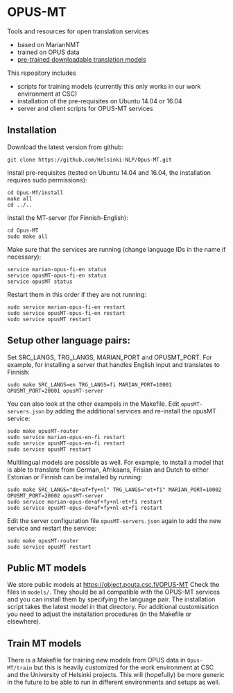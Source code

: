 
# OPUS-MT

Tools and resources for open translation services

* based on MarianNMT
* trained on OPUS data
* [pre-trained downloadable translation models](http://opus.nlpl.eu/Opus-MT.php)


This repository includes

* scripts for training models (currently this only works in our work environment at CSC)
* installation of the pre-requisites on Ubuntu 14.04 or 16.04
* server and client scripts for OPUS-MT services


## Installation

Download the latest version from github:

```
git clone https://github.com/Helsinki-NLP/Opus-MT.git
```

Install pre-requisites (tested on Ubuntu 14.04 and 16.04, the installation requires sudo permissions):

```
cd Opus-MT/install
make all
cd ../..
```

Install the MT-server (for Finnish-English):

```
cd Opus-MT
sudo make all
```


Make sure that the services are running (change language IDs in the name if necessary):

```
service marian-opus-fi-en status
service opusMT-opus-fi-en status
service opusMT status
```


Restart them in this order if they are not running:

```
sudo service marian-opus-fi-en restart
sudo service opusMT-opus-fi-en restart
sudo service opusMT restart
```


## Setup other language pairs:


Set SRC_LANGS, TRG_LANGS, MARIAN_PORT and OPUSMT_PORT.
For example, for installing a server that handles English input and translates to Finnish:

```
sudo make SRC_LANGS=en TRG_LANGS=fi MARIAN_PORT=10001 OPUSMT_PORT=20001 opusMT-server
```

You can also look at the other exampels in the Makefile.
Edit `opusMT-servers.json` by adding the additional services and re-install the opusMT service:

```
sudo make opusMT-router
sudo service marian-opus-en-fi restart
sudo service opusMT-opus-en-fi restart
sudo service opusMT restart
```

Multilingual models are possible as well. For example, to install a model that is able to translate from German, Afrikaans, Frisian and Dutch to either Estonian or Finnish can be installed by running:


```
sudo make SRC_LANGS="de+af+fy+nl" TRG_LANGS="et+fi" MARIAN_PORT=10002 OPUSMT_PORT=20002 opusMT-server
sudo service marian-opus-de+af+fy+nl-et+fi restart
sudo service opusMT-opus-de+af+fy+nl-et+fi restart
```

Edit the server configuration file `opusMT-servers.json` again to add the new service and restart the service:

```
sudo make opusMT-router
sudo service opusMT restart
```





## Public MT models

We store public models at https://object.pouta.csc.fi/OPUS-MT
Check the files in `models/`. They should be all compatible with the OPUS-MT services and you can install them by specifying the language pair. The installation script takes the latest model in that directory. For additional customisation you need to adjust the installation procedures (in the Makefile or elsewhere).




## Train MT models

There is a Makefile for training new models from OPUS data in `Opus-MT/train` but this is heavily customized for the work environment at CSC and the University of Helsinki projects. This will (hopefully) be more generic in the future to be able to run in different environments and setups as well.

